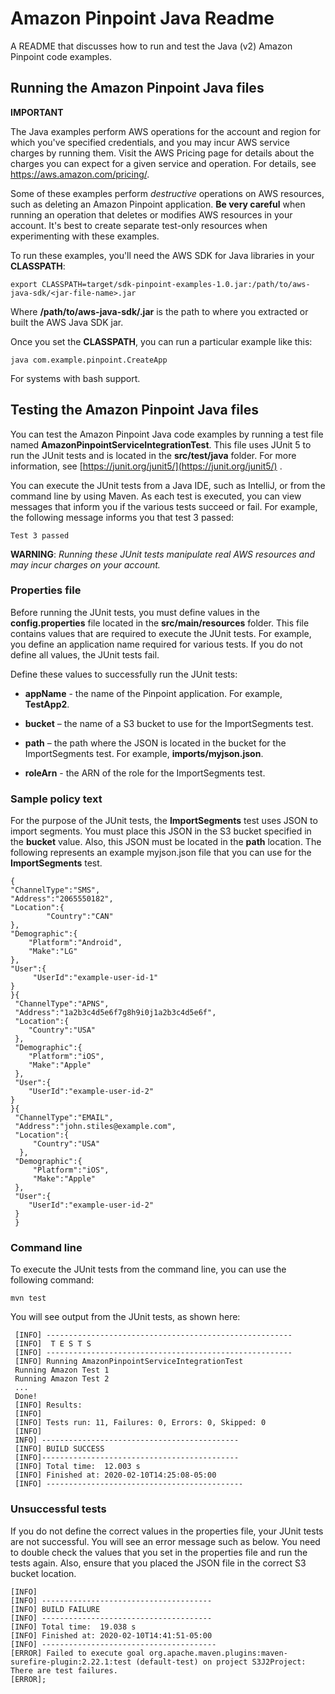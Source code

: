 # Amazon Pinpoint Java Readme

A README that discusses how to run and test the Java (v2) Amazon Pinpoint code examples.

## Running the Amazon Pinpoint Java files

**IMPORTANT**

The Java examples perform AWS operations for the account and region for which you've specified credentials, and you may incur AWS service charges by running them. Visit the AWS Pricing page for details about the charges you can expect for a given service and operation. For details, see https://aws.amazon.com/pricing/.   

Some of these examples perform *destructive* operations on AWS resources, such as deleting an Amazon Pinpoint application. **Be very careful** when running an operation that deletes or modifies AWS resources in your account. It's best to create separate test-only resources when experimenting with these examples.

To run these examples, you'll need the AWS SDK for Java libraries in your **CLASSPATH**:

	export CLASSPATH=target/sdk-pinpoint-examples-1.0.jar:/path/to/aws-java-sdk/<jar-file-name>.jar

Where  **/path/to/aws-java-sdk/<jar-file-name>.jar** is the path to where you extracted or built the AWS Java SDK jar.

Once you set the **CLASSPATH**, you can run a particular example like this:

	java com.example.pinpoint.CreateApp

For systems with bash support.

 ## Testing the Amazon Pinpoint Java files

You can test the Amazon Pinpoint Java code examples by running a test file named **AmazonPinpointServiceIntegrationTest**. This file uses JUnit 5 to run the JUnit tests and is located in the **src/test/java** folder. For more information, see [https://junit.org/junit5/](https://junit.org/junit5/) .

You can execute the JUnit tests from a Java IDE, such as IntelliJ, or from the command line by using Maven. As each test is executed, you can view messages that inform you if the various tests succeed or fail. For example, the following message informs you that test 3 passed:

	Test 3 passed

**WARNING**: _Running these JUnit tests manipulate real AWS resources and may incur charges on your account._

 ### Properties file
Before running the JUnit tests, you must define values in the **config.properties** file located in the **src/main/resources** folder. This file contains values that are required to execute the JUnit tests. For example, you define an application name required for various tests. If you do not define all values, the JUnit tests fail.

Define these values to successfully run the JUnit tests:

- **appName** - the name of the Pinpoint application. For example, **TestApp2**.

- **bucket** – the name of a S3 bucket to use for the ImportSegments test. 

- **path** – the path where the JSON is located in the bucket for the ImportSegments test. For example, **imports/myjson.json**.

- **roleArn** - the ARN of the role for the ImportSegments test.


###  Sample policy text

For the purpose of the JUnit tests, the **ImportSegments** test uses JSON to import segments. You must place this JSON in the S3 bucket specified in the **bucket** value. Also, this JSON must be located in the **path** location. The following represents an example myjson.json file that you can use for the **ImportSegments** test.   

	{
   	"ChannelType":"SMS",
   	"Address":"2065550182",
   	"Location":{
      		"Country":"CAN"
   	},
   	"Demographic":{
      	"Platform":"Android",
      	"Make":"LG"
   	},
   	"User":{
      	 "UserId":"example-user-id-1"
   	}
	}{
   	 "ChannelType":"APNS",
   	 "Address":"1a2b3c4d5e6f7g8h9i0j1a2b3c4d5e6f",
   	 "Location":{
      	"Country":"USA"
   	 },
   	 "Demographic":{
      	"Platform":"iOS",
      	"Make":"Apple"
   	 },
   	 "User":{
        "UserId":"example-user-id-2"
   	}
	}{
   	 "ChannelType":"EMAIL",
   	 "Address":"john.stiles@example.com",
   	 "Location":{
      	 "Country":"USA"
   	  },
   	 "Demographic":{
      	 "Platform":"iOS",
      	 "Make":"Apple"
   	 },
   	 "User":{
      	"UserId":"example-user-id-2"
   	 }
	 }

### Command line
To execute the JUnit tests from the command line, you can use the following command:

	mvn test

You will see output from the JUnit tests, as shown here:

	 [INFO] -------------------------------------------------------
	 [INFO]  T E S T S
	 [INFO] -------------------------------------------------------
	 [INFO] Running AmazonPinpointServiceIntegrationTest
	 Running Amazon Test 1
	 Running Amazon Test 2
	 ...
	 Done!
	 [INFO] Results:
	 [INFO]
	 [INFO] Tests run: 11, Failures: 0, Errors: 0, Skipped: 0
	 [INFO]
	 INFO] --------------------------------------------
	 [INFO] BUILD SUCCESS
	 [INFO]--------------------------------------------
	 [INFO] Total time:  12.003 s
	 [INFO] Finished at: 2020-02-10T14:25:08-05:00
	 [INFO] --------------------------------------------

### Unsuccessful tests

If you do not define the correct values in the properties file, your JUnit tests are not successful. You will see an error  	message such as below. You need to double check the values that you set in the properties file and run the tests again. Also, ensure that you placed the JSON file in the correct S3 bucket location. 

	[INFO]
	[INFO] --------------------------------------
	[INFO] BUILD FAILURE
	[INFO] --------------------------------------
	[INFO] Total time:  19.038 s
	[INFO] Finished at: 2020-02-10T14:41:51-05:00
	[INFO] ---------------------------------------
	[ERROR] Failed to execute goal org.apache.maven.plugins:maven-surefire-plugin:2.22.1:test (default-test) on project S3J2Project:  	  There are test failures.
	[ERROR];
